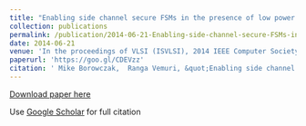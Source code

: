 ```yaml
---
title: "Enabling side channel secure FSMs in the presence of low power requirements"
collection: publications
permalink: /publication/2014-06-21-Enabling-side-channel-secure-FSMs-in-the-presence-of-low-power-requirements
date: 2014-06-21
venue: 'In the proceedings of VLSI (ISVLSI), 2014 IEEE Computer Society Annual Symposium on'
paperurl: 'https://goo.gl/CDEVzz'
citation: ' Mike Borowczak,  Ranga Vemuri, &quot;Enabling side channel secure FSMs in the presence of low power requirements.&quot; In the proceedings of VLSI (ISVLSI), 2014 IEEE Computer Society Annual Symposium on, 2014.'
---
```

[Download paper here](https://goo.gl/CDEVzz)

Use [Google Scholar](https://scholar.google.com/scholar?q=Enabling+side+channel+secure+FSMs+in+the+presence+of+low+power+requirements) for full citation